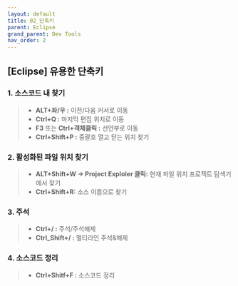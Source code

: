 ```yaml
---
layout: default
title: 02_단축키
parent: Eclipse
grand_parent: Dev Tools
nav_order: 2
---
```


## [Eclipse] 유용한 단축키  


### 1. 소스코드 내 찾기  
> - **ALT+좌/우 :** 이전/다음 커서로 이동  
> - **Ctrl+Q :** 마지막 편집 위치로 이동  
> - **F3** 또는 **Ctrl+객체클릭 :** 선언부로 이동  
> - **Ctrl+Shift+P :** 중괄호 열고 닫는 위치 찾기  


### 2. 활성화된 파일 위치 찾기  
> - **ALT+Shift+W → Project Exploler 클릭:** 현재 파일 위치 프로젝트 탐색기에서 찾기  
> - **Ctrl+Shift+R:** 소스 이름으로 찾기  


### 3. 주석  
> - **Ctrl+/ :** 주석/주석해제  
> - **Ctrl_Shift+/ :** 멀티라인 주석&해제  


### 4. 소스코드 정리  
> - **Ctrl+Shitf+F :** 소스코드 정리  

